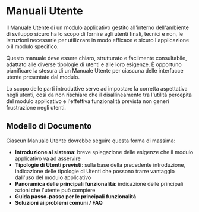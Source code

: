 # Manuali Utente

Il Manuale Utente di un modulo applicativo gestito all'interno dell'ambiente di sviluppo sicuro ha lo scopo di fornire agli utenti finali, tecnici e non, le istruzioni necessarie per utilizzare in modo efficace e sicuro l'applicazione o il modulo specifico.

Questo manuale deve essere chiaro, strutturato e facilmente consultabile, adattato alle diverse tipologie di utenti e alle loro esigenze. È opportuno pianificare la stesura di un Manuale Utente per ciascuna delle interfacce utente presentate dal modulo.

Lo scopo delle parti introduttive serve ad impostare la corretta aspettativa negli utenti, così da non rischiare che il disallineamento tra l'utilità percepita del modulo applicativo e l'effettiva funzionalità prevista non generi frustrazione negli utenti.

## Modello di Documento

Ciascun Manuale Utente dovrebbe seguire questa forma di massima:

* **Introduzione al sistema**: breve spiegazione delle esigenze che il modulo applicativo va ad asservire
* **Tipologie di Utenti previsti**: sulla base della precedente introduzione, indicazione delle tipologie di Utenti che possono trarre vantaggio dall'uso del modulo applicativo
* **Panoramica delle principali funzionalità**: indicazione delle principali azioni che l'utente può compiere
* **Guida passo-passo per le principali funzionalità**
* **Soluzioni ai problemi comuni / FAQ**
